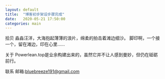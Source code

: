 ```yaml
---
layout: default
title:  "博客初步架设步骤完成"
date:   2020-05-21 17:50:00
categories: main
---
```


拾贝
淼淼汪洋，大海抱起薄薄的浪片，绵柔的拍击着滩边细沙。
脚印啊，一个接一个，留在滩边，印在心里……

关于
Powerlean.top是业余构建出来的，虽然它并不让人感到曼妙，但仍在砥砺前行。

联系
邮箱:bluebreeze191@gmail.com

